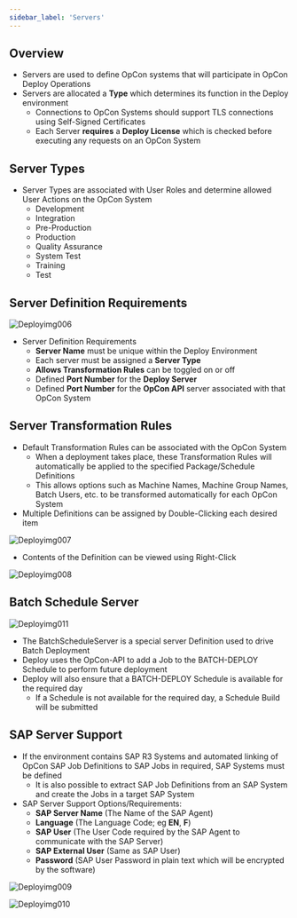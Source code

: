 ```yaml
---
sidebar_label: 'Servers'
---
```


## Overview

* Servers are used to define OpCon systems that will participate in OpCon Deploy Operations
* Servers are allocated a **Type** which determines its function in the Deploy environment
  * Connections to OpCon Systems should support TLS connections using Self-Signed Certificates
  * Each Server **requires** a **Deploy License** which is checked before executing any requests on an OpCon System

## Server Types

* Server Types are associated with User Roles and determine allowed User Actions on the OpCon System
  * Development
  * Integration
  * Pre-Production
  * Production
  * Quality Assurance
  * System Test
  * Training
  * Test

## Server Definition Requirements

![Deployimg006](../static/imgdeploy/Deployimg006.png)

* Server Definition Requirements
  * **Server Name** must be unique within the Deploy Environment
  * Each server must be assigned a **Server Type**
  * **Allows Transformation Rules** can be toggled on or off
  * Defined **Port Number** for the **Deploy Server** 
  * Defined **Port Number** for the **OpCon API** server associated with that OpCon System

## Server Transformation Rules

* Default Transformation Rules can be associated with the OpCon System
  * When a deployment takes place, these Transformation Rules will automatically be applied to the specified Package/Schedule Definitions
  * This allows options such as Machine Names, Machine Group Names, Batch Users, etc. to be transformed automatically for each OpCon System
* Multiple Definitions can be assigned by Double-Clicking each desired item

![Deployimg007](../static/imgdeploy/Deployimg007.png)

* Contents of the Definition can be viewed using Right-Click

![Deployimg008](../static/imgdeploy/Deployimg008.png)

## Batch Schedule Server

![Deployimg011](../static/imgdeploy/Deployimg011.png)

* The BatchScheduleServer is a special server Definition used to drive Batch Deployment
* Deploy uses the OpCon-API to add a Job to the BATCH-DEPLOY Schedule to perform future deployment
* Deploy will also ensure that a BATCH-DEPLOY Schedule is available for the required day
  * If a Schedule is not available for the required day, a Schedule Build will be submitted

## SAP Server Support

* If the environment contains SAP R3 Systems and automated linking of OpCon SAP Job Definitions to SAP Jobs in required, SAP Systems must be defined
  * It is also possible to extract SAP Job Definitions from an SAP System and create the Jobs in a target SAP System
* SAP Server Support Options/Requirements:
  * **SAP Server Name** (The Name of the SAP Agent)
  * **Language** (The Language Code; eg **EN**, **F**)
  * **SAP User** (The User Code required by the SAP Agent to communicate with the SAP Server)
  * **SAP External User** (Same as SAP User)
  * **Password** (SAP User Password in plain text which will be encrypted by the software)

![Deployimg009](../static/imgdeploy/Deployimg009.png)

![Deployimg010](../static/imgdeploy/Deployimg010.png)